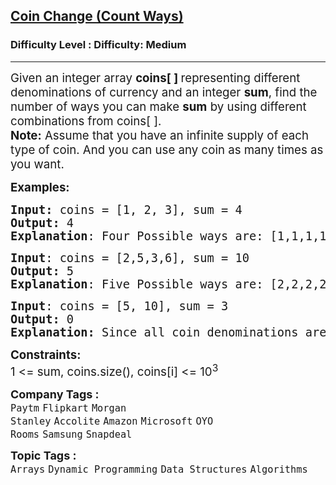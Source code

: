 <h2><a href="https://www.geeksforgeeks.org/problems/coin-change2448/1?page=1&category=Dynamic%20Programming&sortBy=submissions">Coin Change (Count Ways)</a></h2><h3>Difficulty Level : Difficulty: Medium</h3><hr><div class="problems_problem_content__Xm_eO"><p><span style="font-size: 14pt;">Given an integer&nbsp;array <strong>coins[ ]</strong><strong>&nbsp;</strong>representing different denominations of currency and an integer <strong>sum</strong>, find the number of ways you can make <strong>sum</strong> by using different combinations from coins[ ].&nbsp;<br><strong>Note:</strong> Assume that you have an infinite supply of each type of coin. And you can use any coin as many times as you want.</span></p>
<p><span style="font-size: 14pt;"><strong>Examples:</strong></span></p>
<pre><span style="font-size: 14pt;"><strong>Input: </strong>coins = [1, 2, 3], sum = 4
<strong>Output:</strong> 4
<strong>Explanation</strong>: Four Possible ways are: [1,1,1,1], [1,1,2], [2,2], [1,3].
</span></pre>
<pre><span style="font-size: 14pt;"><strong>Input</strong>: coins = [2,5,3,6], sum = 10
<strong>Output:</strong> 5
<strong>Explanation</strong>: Five Possible ways are: [2,2,2,2,2], [2,2,3,3], [2,2,6], [2,3,5] and [5,5].<br></span></pre>
<pre><span style="font-size: 14pt;"><strong>Input</strong>: coins = [5, 10], sum = 3
<strong>Output:</strong> 0<br><strong>Explanation:</strong> Since all coin denominations are greater than sum, no combination can make the target sum.</span></pre>
<p><span style="font-size: 14pt;"><strong>Constraints:</strong><br>1 &lt;= sum, coins.size(), coins[i] &lt;= 10<sup>3</sup></span></p></div><p><span style=font-size:18px><strong>Company Tags : </strong><br><code>Paytm</code>&nbsp;<code>Flipkart</code>&nbsp;<code>Morgan Stanley</code>&nbsp;<code>Accolite</code>&nbsp;<code>Amazon</code>&nbsp;<code>Microsoft</code>&nbsp;<code>OYO Rooms</code>&nbsp;<code>Samsung</code>&nbsp;<code>Snapdeal</code>&nbsp;<br><p><span style=font-size:18px><strong>Topic Tags : </strong><br><code>Arrays</code>&nbsp;<code>Dynamic Programming</code>&nbsp;<code>Data Structures</code>&nbsp;<code>Algorithms</code>&nbsp;